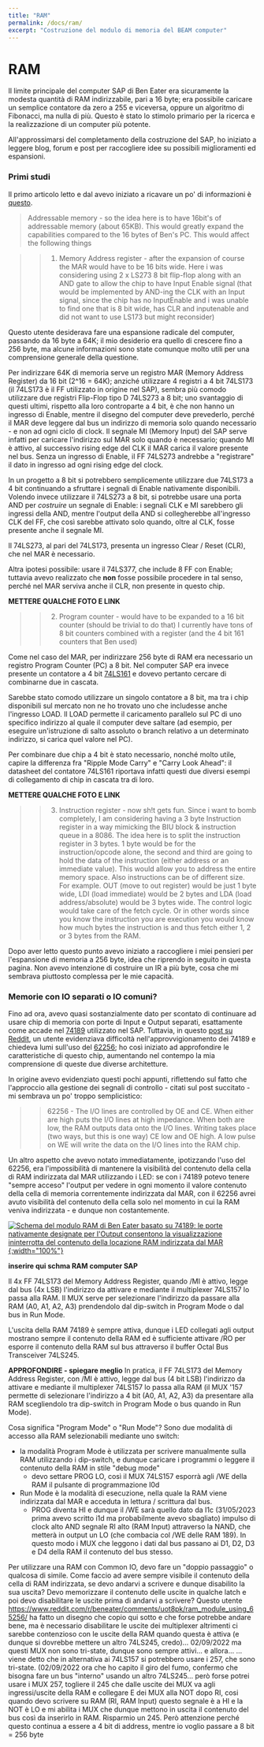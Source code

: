 ```yaml
---
title: "RAM"
permalink: /docs/ram/
excerpt: "Costruzione del modulo di memoria del BEAM computer"
---
```

# RAM

Il limite principale del computer SAP di Ben Eater era sicuramente la modesta quantità di RAM indirizzabile, pari a 16 byte; era possibile caricare un semplice contatore da zero a 255 e viceversa, oppure un algoritmo di Fibonacci, ma nulla di più. Questo è stato lo stimolo primario per la ricerca e la realizzazione di un computer più potente.

All'approssimarsi del completamento della costruzione del SAP, ho iniziato a leggere blog, forum e post per raccogliere idee su possibili miglioramenti ed espansioni.

### Primi studi

Il primo articolo letto e dal avevo iniziato a ricavare un po' di informazioni è [questo](https://www.reddit.com/r/beneater/comments/crl270/,8_bit_computer_memory_bootloader_and_display/).

> Addressable memory - so the idea here is to have 16bit's of addressable memory (about 65KB). This would greatly expand the capabilities compared to the 16 bytes of Ben's PC. This would affect the following things

>>1. Memory Address register - after the expansion of course the MAR would have to be 16 bits wide. Here i was considering using 2 x LS273 8 bit flip-flop along with an AND gate to allow the chip to have Input Enable signal (that would be implemented by AND-ing the CLK with an Input signal, since the chip has no InputEnable and i was unable to find one that is 8 bit wide, has CLR and inputenable and did not want to use LS173 but might reconsider)

Questo utente desiderava fare una espansione radicale del computer, passando da 16 byte a 64K; il mio desiderio era quello di crescere fino a 256 byte, ma alcune informazioni sono state comunque molto utili per una comprensione generale della questione.

Per indirizzare 64K di memoria serve un registro MAR (Memory Address Register) da 16 bit (2^16 = 64K); anziché utilizzare 4 registri a 4 bit 74LS173 (il 74LS173 è il FF utilizzato in origine nel SAP), sembra più comodo utilizzare due registri Flip-Flop tipo D 74LS273 a 8 bit; uno svantaggio di questi ultimi, rispetto alla loro controparte a 4 bit, è che non hanno un ingresso di Enable, mentre il disegno del computer deve prevederlo, perché il MAR deve leggere dal bus un indirizzo di memoria solo quando necessario - e non ad ogni ciclo di clock. Il segnale MI (Memory Input) del SAP serve infatti per caricare l'indirizzo sul MAR solo quando è necessario; quando MI è attivo, al successivo rising edge del CLK il MAR carica il valore presente nel bus. Senza un ingresso di Enable, il FF 74LS273 andrebbe a "registrare" il dato in ingresso ad ogni rising edge del clock.

In un progetto a 8 bit si potrebbero semplicemente utilizzare due 74LS173 a 4 bit continuando a sfruttare i segnali di Enable nativamente disponibili. Volendo invece utilizzare il 74LS273 a 8 bit, si potrebbe usare una porta AND per *costruire* un segnale di Enable: i segnali CLK e MI sarebbero gli ingressi della AND, mentre l'output della AND si collegherebbe all'ingresso CLK del FF, che così sarebbe attivato solo quando, oltre al CLK, fosse presente anche il segnale MI.

Il 74LS273, al pari del 74LS173, presenta un ingresso Clear / Reset (CLR), che nel MAR è necessario.

Altra ipotesi possibile: usare il 74LS377, che include 8 FF con Enable; tuttavia avevo realizzato che **non** fosse possibile procedere in tal senso, perché nel MAR serviva anche il CLR, non presente in questo chip.

**METTERE QUALCHE FOTO E LINK**

>> 2. Program counter - would have to be expanded to a 16 bit counter (should be trivial to do that) I currently have tons of 8 bit counters combined with a register (and the 4 bit 161 counters that Ben used)

Come nel caso del MAR, per indirizzare 256 byte di RAM era necessario un registro Program Counter (PC) a 8 bit. Nel computer SAP era invece presente un contatore a 4 bit [74LS161](https://www.ti.com/lit/ds/symlink/sn54ls161a-sp.pdf) e dovevo pertanto cercare di combinarne due in cascata.

Sarebbe stato comodo utilizzare un singolo contatore a 8 bit, ma tra i chip disponibili sul mercato non ne ho trovato uno che includesse anche l'ingresso LOAD. Il LOAD permette il caricamento parallelo sul PC di uno specifico indirizzo al quale il computer deve saltare (ad esempio, per eseguire un'istruzione di salto assoluto o branch relativo a un determinato indirizzo, si carica quel valore nel PC).

Per combinare due chip a 4 bit è stato necessario, nonché molto utile, capire la differenza fra "Ripple Mode Carry" e "Carry Look Ahead": il datasheet del contatore 74LS161 riportava infatti questi due diversi esempi di collegamento di chip in cascata tra di loro.

**METTERE QUALCHE FOTO E LINK**

>> 3. Instruction register - now sh!t gets fun. Since i want to bomb completely, I am considering having a 3 byte Instruction register in a way mimicking the BIU block & instruction queue in a 8086. The idea here is to split the instruction register in 3 bytes. 1 byte would be for the instruction/opcode alone, the second and third are going to hold the data of the instruction (either address or an immediate value). This would allow you to address the entire memory space. Also instructions can be of different size. For example. OUT (move to out register) would be just 1 byte wide, LDI (load immediate) would be 2 bytes and LDA (load address/absolute) would be 3 bytes wide. The control logic would take care of the fetch cycle. Or in other words since you know the instruction you are execution you would know how much bytes the instruction is and thus fetch either 1, 2 or 3 bytes from the RAM.

Dopo aver letto questo punto avevo iniziato a raccogliere i miei pensieri per l'espansione di memoria a 256 byte, idea che riprendo in seguito in questa pagina. Non avevo intenzione di costruire un IR a più byte, cosa che mi sembrava piuttosto complessa per le mie capacità.

### Memorie con IO separati o IO comuni?

Fino ad ora, avevo quasi sostanzialmente dato per scontato di continuare ad usare chip di memoria con porte di Input e Output separati, esattamente come accade nel [74189](https://eater.net/datasheets/74189.pdf) utilizzato nel SAP. Tuttavia, in questo [post su Reddit](https://www.reddit.com/r/beneater/comments/hon6ar/74189_alternative/
), un utente evidenziava difficoltà nell'approvvigionamento dei 74189 e chiedeva lumi sull'uso del [62256](https://web.mit.edu/6.115/www/document/62256.pdf); ho così iniziato ad approfondire le caratteristiche di questo chip, aumentando nel contempo la mia comprensione di queste due diverse architetture.

In origine avevo evidenziato questi pochi appunti, riflettendo sul fatto che l'approccio alla gestione dei segnali di controllo - citati sul post succitato - mi sembrava un po' troppo semplicistico:

>> 62256 - The I/O lines are controlled by OE and CE.
When either are high puts the I/O lines at high impedance.
When both are low, the RAM outputs data onto the I/O lines.
Writing takes place (two ways, but this is one way) CE low and OE high. A low pulse on WE will write the data on the I/O lines into the RAM chip.

Un altro aspetto che avevo notato immediatamente, ipotizzando l'uso del 62256, era l'impossibilità di mantenere la visibilità del contenuto della cella di RAM indirizzata dal MAR utilizzando i LED: se con i 74189 potevo tenere "sempre acceso" l'output per vedere in ogni momento il valore contenuto della cella di memoria correntemente indirizzata dal MAR, con il 62256 avrei avuto visibilità del contenuto della cella solo nel momento in cui la RAM veniva indirizzata - e dunque non costantemente.

[![Schema del modulo RAM di Ben Eater basato su 74189: le porte nativamente designate per l'Output consentono la visualizzazione ininterrotta del contenuto della locazione RAM indirizzata dal MAR](../assets/be-ram.png "Schema del modulo RAM basato su 74189: le porte nativamente designate per l'Output consentono la visualizzazione ininterrotta del contenuto della locazione RAM indirizzata dal MAR"){:width="100%"}](../assets/be-ram.png)

**inserire qui schma RAM computer SAP**

Il 4x FF 74LS173 del Memory Address Register, quando /MI è attivo, legge dal bus (4x LSB) l'indirizzo da attivare e mediante il multiplexer 74LS157 lo passa alla RAM. Il MUX serve per selezionare l'indirizzo da passare alla RAM (A0, A1, A2, A3) prendendolo dal dip-switch in Program Mode o dal bus in Run Mode.

L'uscita della RAM 74189 è sempre attiva, dunque i LED collegati agli output mostrano sempre il contenuto della RAM ed è sufficiente attivare /RO per esporre il contenuto della RAM sul bus attraverso il buffer Octal Bus Transceiver 74LS245.

**APPROFONDIRE - spiegare meglio** In pratica, il FF 74LS173 del Memory Address Register, con /MI è attivo, legge dal bus (4 bit LSB) l'indirizzo da attivare e mediante il multiplexer 74LS157 lo passa alla RAM (il MUX '157 permette di selezionare l'indirizzo a 4 bit (A0, A1, A2, A3) da presentare alla RAM scegliendolo tra dip-switch in Program Mode o bus quando in Run Mode).

Cosa significa "Program Mode" o "Run Mode"? Sono due modalità di accesso alla RAM selezionabili mediante uno switch:

* la modalità Program Mode è utilizzata per scrivere manualmente sulla RAM utilizzando i dip-switch, e dunque caricare i programmi o leggere il contenuto della RAM in stile "debug mode"
    - devo settare PROG LO, così il MUX 74LS157 esporrà agli /WE della RAM il pulsante di programmazione I0d
* Run Mode è la modalità di esecuzione, nella quale la RAM viene indirizzata dal MAR e acceduta in lettura / scrittura dal bus.
    - PROG diventa HI e dunque il /WE sarà quello dato da I1c (31/05/2023 prima avevo scritto  i1d ma probabilmente avevo sbagliato) impulso di clock alto AND segnale RI alto (RAM Input) attraverso la NAND, che metterà in output un LO (che combacia col /WE delle RAM 189). In questo modo i MUX che leggono i dati dal bus passano ai D1, D2, D3 e D4 della RAM il contenuto del bus stesso.

Per utilizzare una RAM con Common IO, devo fare un "doppio passaggio" o qualcosa di simile.
Come faccio ad avere sempre visibile il contenuto della cella di RAM indirizzata, se devo andarvi a scrivere e dunque disabilito la sua uscita? Devo memorizzare il contenuto delle uscite in qualche latch e poi devo disabilitare le uscite prima di andarvi a scrivere?
Questo utente https://www.reddit.com/r/beneater/comments/uot8pk/ram_module_using_65256/ ha fatto un disegno che copio qui sotto e che forse potrebbe andare bene, ma è necessario disabilitare le uscite dei multiplexer altrimenti ci sarebbe contenzioso con le uscite della RAM quando questa è attiva (e dunque si dovrebbe mettere un altro 74LS245, credo)… 02/09/2022 ma questi MUX non sono tri-state, dunque sono sempre attivi… e allora…
… viene detto che in alternativa ai 74LS157 si potrebbero usare i 257, che sono tri-state. (02/09/2022 ora che ho capito il giro del fumo, confermo che bisogna fare un bus "interno" usando un altro 74LS245…
	però forse potrei usare i MUX 257, togliere il 245 che dalle uscite dei MUX va agli ingressi/uscite della RAM e collegare E dei MUX alla NOT dopo RI, cosi quando devo scrivere su RAM (RI, RAM Input) questo segnale è a HI e la NOT è LO e mi abilita i MUX che dunque mettono in uscita il contenuto del bus così da inserirlo in RAM. Risparmio un 245.
Però attenzione perché questo continua a essere a 4 bit di address, mentre io voglio passare a 8 bit = 256 byte